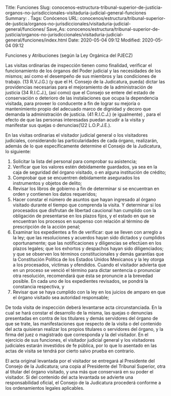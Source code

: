 Title: Funciones
Slug: conocenos-estructura-tribunal-superior-de-justicia-organos-no-jurisdiccionales-visitaduria-judicial-general-funciones
Summary: .
Tags: Conócenos
URL: conocenos/estructura/tribunal-superior-de-justicia/organos-no-jurisdiccionales/visitaduria-judicial-general/funciones/
Save_As: conocenos/estructura/tribunal-superior-de-justicia/organos-no-jurisdiccionales/visitaduria-judicial-general/funciones/index.html
Date: 2020-05-04 09:12
Modified: 2020-05-04 09:12



Funciones y Atribuciones (según la Ley Orgánica del PJECZ)

Las visitas ordinarias de inspección tienen como finalidad, verificar el funcionamiento de los órganos del Poder judicial y las necesidades de los mismos; así como el desempeño de sus miembros y las condiciones de trabajo. (13 R.V.J.G.) (y que el H. Consejo de la Judicatura, pueda) dictar las providencias necesarias para el mejoramiento de la administración de justicia (34 R.I.C.J.), (así como) que el Consejo se entere del estado de conservación o deterioro de las instalaciones que ocupa la dependencia visitada, para proveer lo conducente a fin de lograr su mejoría o mantenimiento propio del adecuado marco de dignidad y decoro que demanda la administración de justicia. (41 R.I.C.J.) (e igualmente) , para el efecto de que las personas interesadas puedan acudir a la visita y manifestar sus quejas o denuncias(122 L.O.P.J.E.).

En las visitas ordinarias el visitador judicial general o los visitadores judiciales, considerando las particularidades de cada órgano, realizarán, además de lo que específicamente determine el Consejo de la Judicatura, lo  siguiente:

1. Solicitar la lista del personal para comprobar su asistencia;
2. Verificar que los valores estén debidamente guardados, ya sea en la caja de seguridad del órgano visitado, o en alguna  institución de crédito;
3. Comprobar que se encuentren debidamente asegurados los instrumentos y objetos de delito;
4. Revisar los libros de gobierno a fin de determinar si se encuentran en orden y contienen los datos requeridos;
5. Hacer constar el número de asuntos que hayan ingresado al órgano visitado durante el tiempo que comprenda la visita. Y determinar si los procesados que disfrutan de libertad caucional han cumplido con la obligación de presentarse en los plazos fijos, y el estado en que se encuentran los procesos en suspenso con relación al término de prescripción de la acción penal;
6. Examinar los expedientes a fin de verificar: que se lleven con arreglo a la ley; que las resoluciones y acuerdos hayan sido dictados y cumplidos oportunamente; que las  notificaciones y diligencias se efectúen en los plazos legales; que los exhortos y despachos hayan sido diligenciados; y que se observen los términos constitucionales y demás garantías que la Constitución Política de los Estados Unidos Mexicanos y la ley otorga a los procesados, víctimas y ofendidos. Cuando el visitador advierta que en un proceso se venció el término para dictar sentencia o pronunciar otra resolución, recomendará que  ésta se pronuncie a la brevedad posible. En cada uno de los expedientes revisados, se pondrá la constancia respectiva, y
7. Revisar que se haya cumplido con la ley en los juicios de amparo en que el órgano visitado sea autoridad responsable;

De toda visita de inspección deberá levantarse acta circunstanciada. En la cual se hará constar el desarrollo de la misma, las quejas o denuncias presentadas en contra de los titulares y demás servidores del órgano de que se trate, las manifestaciones que respecto de la visita o del contenido del acta quisieran realizar los propios titulares o servidores del órgano, y la firma del juez o magistrado que corresponda y la del visitador. En el ejercicio de sus funciones, el visitador judicial general y los visitadores judiciales estarán investidos de fe pública, por lo que lo asentado en las actas de visita se tendrá por cierto salvo prueba en contrario.

El acta original levantada por el visitador se entregará al Presidente del Consejo de la Judicatura; una copia al Presidente del Tribunal Superior, otra al titular del órgano visitado, y una más que conservará en su poder el visitador. Si del contenido del acta levantada se advierte una responsabilidad oficial, el Consejo de la Judicatura procederá conforme a los ordenamientos legales aplicables.



